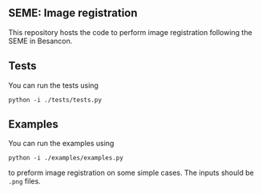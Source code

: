 ## SEME: Image registration

This repository hosts the code to perform image registration following the
SEME in Besancon.

## Tests

You can run the tests using

    python -i ./tests/tests.py

## Examples

You can run the examples using

    python -i ./examples/examples.py

to preform image registration on some simple cases.
The inputs should be `.png` files.
